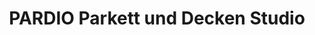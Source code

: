 ---
title: "PARDIO Parkett und Decken Studio"
url: /cottbus/pardio-parkett-und-decken-studio/
shop: Allgemein
---